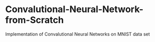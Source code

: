 # Convalutional-Neural-Network-from-Scratch
Implementation of Convalutional Neural Networks on MNIST data set 
